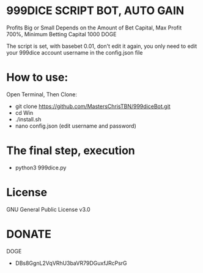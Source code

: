 # 999DICE SCRIPT BOT, AUTO GAIN

Profits Big or Small Depends on the Amount of Bet Capital, Max Profit 700%, Minimum Betting Capital 1000 DOGE 

The script is set, with basebet 0.01, don't edit it again, you only need to edit your 999dice account username in the config.json file

# How to use: 

Open Terminal, Then Clone: 
* git clone https://github.com/MastersChrisTBN/999diceBot.git
* cd Win
* ./install.sh 
* nano config.json (edit username and password) 
# The final step, execution 
* python3 999dice.py

# License

GNU General Public License v3.0

# DONATE

DOGE 
* DBs8GgnL2VqVRhU3baVR79DGuxfJRcPsrG
